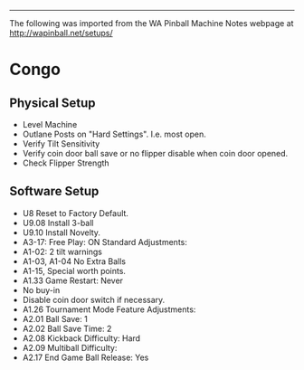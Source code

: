 ***
The following was imported from the WA Pinball Machine Notes webpage at http://wapinball.net/setups/
# Congo
## Physical Setup
-   Level Machine
-   Outlane Posts on "Hard Settings". I.e. most open.
-   Verify Tilt Sensitivity
-   Verify coin door ball save or no flipper disable when coin door opened.
-   Check Flipper Strength
## Software Setup
-   U8 Reset to Factory Default.
-   U9.08 Install 3-ball
-   U9.10 Install Novelty.
-   A3-17: Free Play: ON
Standard Adjustments:
-   A1-02: 2 tilt warnings
-   A1-03, A1-04 No Extra Balls
-   A1-15, Special worth points.
-   A1.33 Game Restart: Never
-   No buy-in
-   Disable coin door switch if necessary.
-   A1.26 Tournament Mode
Feature Adjustments:
-   A2.01 Ball Save: 1
-   A2.02 Ball Save Time: 2
-   A2.08 Kickback Difficulty: Hard
-   A2.09 Multiball Difficulty:
-   A2.17 End Game Ball Release: Yes
